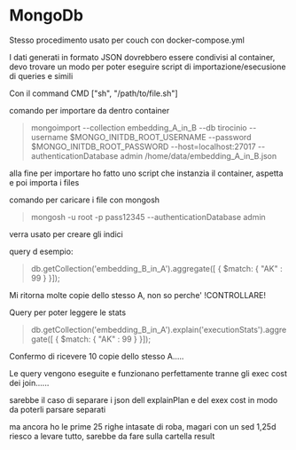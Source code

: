 # MongoDb

Stesso procedimento usato per couch con docker-compose.yml

I dati generati in formato JSON dovrebbero essere condivisi al container, devo trovare un modo per poter eseguire script di importazione/esecusione di queries e simili

Con il command CMD ["sh", "/path/to/file.sh"]

comando per importare da dentro container
> mongoimport --collection embedding_A_in_B --db tirocinio  --username $MONGO_INITDB_ROOT_USERNAME --password $MONGO_INITDB_ROOT_PASSWORD --host=localhost:27017 --authenticationDatabase admin  /home/data/embedding_A_in_B.json

alla fine per importare ho fatto uno script che instanzia il container, aspetta e poi importa i files

comando per caricare i file con mongosh
> mongosh -u root -p pass12345 --authenticationDatabase admin

verra usato per creare gli indici

query d esempio:

> db.getCollection('embedding_B_in_A').aggregate([ { $match: { "AK" : 99 } }]);

Mi ritorna molte copie dello stesso A, non so perche' !CONTROLLARE!

Query per poter leggere le stats
> db.getCollection('embedding_B_in_A').explain('executionStats').aggregate([ { $match: { "AK" : 99 } }]);

Confermo di ricevere 10 copie dello stesso A.....

Le query vengono eseguite e funzionano perfettamente tranne gli exec cost dei join......

sarebbe il caso di separare i json dell explainPlan e del exex cost in modo da poterli parsare separati

ma ancora ho le prime 25 righe intasate di roba, magari con un sed 1,25d riesco a levare tutto, sarebbe da fare sulla cartella result
